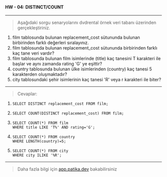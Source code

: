 #### HW - 04: DISTINCT/COUNT

---

> Aşağıdaki sorgu senaryolarını dvdrental örnek veri tabanı üzerinden gerçekleştiriniz.

1. film tablosunda bulunan replacement_cost sütununda bulunan birbirinden farklı değerleri sıralayınız.
2. film tablosunda bulunan replacement_cost sütununda birbirinden farklı kaç tane veri vardır?
3. film tablosunda bulunan film isimlerinde (title) kaç tanesini T karakteri ile başlar ve aynı zamanda rating 'G' ye eşittir?
4. country tablosunda bulunan ülke isimlerinden (country) kaç tanesi 5 karakterden oluşmaktadır?
5. city tablosundaki şehir isimlerinin kaç tanesi 'R' veya r karakteri ile biter?

---

> Cevaplar:

1. ```
   SELECT DISTINCT replacement_cost FROM film;
   ```
2. ```
   SELECT COUNT(DISTINCT replacement_cost) FROM film;
   ```
3. ```
   SELECT COUNT(*) FROM film 
   WHERE title LIKE 'T%' AND rating='G';
   ```
4. ```
   SELECT COUNT(*) FROM country 
   WHERE LENGTH(country)=5;

5. ```
   SELECT COUNT(*) FROM city 
   WHERE city ILIKE '%R';
   ```

---

> Daha fazla bilgi için [app.patika.dev](https://app.patika.dev/courses/sql/Odev4) bakabilirsiniz
